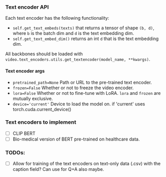 ### Text encoder API
Each text encoder has the following functionality:
- `self.get_text_embeds(texts)` that returns a tensor of shape `(b, d)`, where `b` is the batch dim and `d` is the text embedding dim. 
- `self.get_text_embed_dim()` returns an int `d` that is the text embedding dim.

All backbones should be loaded with `video.text_encoders.utils.get_textencoder(model_name, **kwargs)`.

#### Text encoder args
- `pretrained_path=None` Path or URL to the pre-trained text encoder.
- `frozen=False` Whether or not to freeze the video encoder.
- `lora=False` Whether or not to fine-tune with LoRA.  `lora` and `frozen` are mutually exclusive.
- `device='current'` Device to load the model on. if 'current' uses torch.cuda.current_device()

### Text encoders to implement
- [ ] CLIP BERT
- [ ] Bio-medical version of BERT pre-trained on healthcare data.

### TODOs:
- [ ] Allow for training of the text encoders on text-only data (.csv) with the caption field?  Can use for Q+A also maybe.